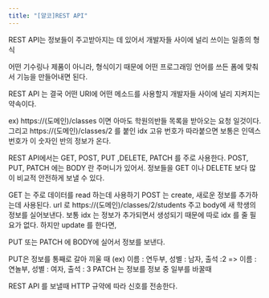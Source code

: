 ```yaml
---
title: "[얄코]REST API"
---
```


REST API는 정보들이 주고받아지는 데 있어서 개발자들 사이에 널리 쓰이는 일종의 형식

어떤 기수링나 제품이 아니라, 형식이기 때문에 어떤 프로그래밍 언어를 쓰든 폼에 맞춰서 기능을 만들어내면 된다.
 
 REST API 는 결국 어떤 URI에 어떤 메소드를 사용할지 개발자들 사이에 널리 지켜지는 약속이다.
 
 ex) https://(도메인)/classes  이면 아마도 학원의반들 목록을 받아오는 요청 일것이다.
 그리고 https://(도메인)/classes/2 를 붙인 idx 고유 번호가 따라붙으면 보통은 인덱스 번호가 이 숫자인 반의 정보가 온다. 
 
 REST API에서는 GET, POST, PUT ,DELETE, PATCH 를 주로 사용한다.
 POST, PUT, PATCH 에는 BODY 란 주머니가 있어서. 정보들을 GET 이나 DELETE 보다 많이 비교적 안전하게 보낼 수 있다.
 
GET 는 주로 데이터를 read 하는데 사용하기
POST 는 create, 새로운 정보를 추가하는데 사용된다. url 로  https://(도메인)/classes/2/students 주고 body에 새 학생의 정보를 실어보낸다. 보통 idx 는 정보가 추가되면서 생성되기 때문에 따로 idx 를 줄 필요가 없다.  하지만 update 를 한다면,

PUT 또는 PATCH 에 BODY에 실어서 정보를 보낸다.

PUT은 정보를 통째로 갈아 끼울 때 (ex) 이름 : 연두부, 성별 : 남자, 출석 :2   => 이름 :연놀부, 성별 : 여자, 출석 : 3
PATCH 는 정보를 정보 중 일부를 바꿀때 
 
 REST API 를 보낼때 HTTP 규약에 따라 신호를 전송한다.
